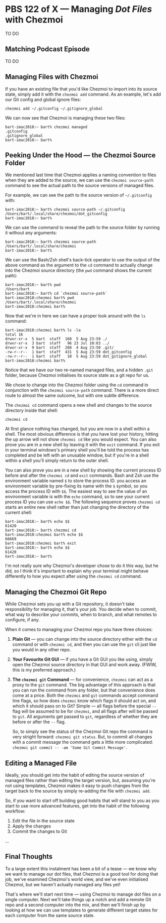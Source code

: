 # PBS 122 of X — Managing *Dot Files* with Chezmoi

TO DO

## Matching Podcast Episode

TO DO

## Managing Files with Chezmoi

If you have an existing file that you'd like Chezmoi to import into its source state, simply add it with the `chezmoi add` command. As an example, let's add our Git config and global ignore files:

```
chezmoi add ~/.gitconfig ~/.gitignore_global
```

We can now see that Chezmoi is managing these two files:

```
bart-imac2018:~ bart% chezmoi managed
.gitconfig
.gitignore_global
bart-imac2018:~ bart%
```

## Peeking Under the Hood — the Chezmoi Source Folder

We mentioned last time that Chezmoi applies a naming convention to files when they are added to the source, we can use the `chezmoi source-path` command to see the actual path to the source versions of managed files.

For example, we can see the path to the source version of `~/.gitconfig` with:

```
bart-imac2018:~ bart% chezmoi source-path ~/.gitconfig 
/Users/bart/.local/share/chezmoi/dot_gitconfig
bart-imac2018:~ bart% 
```

We can use the command to reveal the path to the source folder by running it without any arguments:

```
bart-imac2018:~ bart% chezmoi source-path             
/Users/bart/.local/share/chezmoi
bart-imac2018:~ bart% 
```

We can use the Bash/Zsh shell's back-tick operator to use the output of the above command as the argument to the `cd` command to actually change into the Chezmoi source directory (the `pwd` command shows the current path):

```
bart-imac2018:~ bart% pwd
/Users/bart
bart-imac2018:~ bart% cd `chezmoi source-path`
bart-imac2018:chezmoi bart% pwd
/Users/bart/.local/share/chezmoi
bart-imac2018:chezmoi bart%
```

Now that we're in here we can have a proper look around with the `ls` command:

```
bart-imac2018:chezmoi bart% ls -la
total 16
drwxr-xr-x  5 bart  staff  160  5 Aug 23:59 ./
drwxr-xr-x  3 bart  staff   96 23 Jul 10:03 ../
drwxr-xr-x  9 bart  staff  288  4 Aug 23:50 .git/
-rw-r--r--  1 bart  staff  431  5 Aug 23:59 dot_gitconfig
-rw-r--r--  1 bart  staff   10  5 Aug 23:59 dot_gitignore_global
bart-imac2018:chezmoi bart% 
```

Notice that we have our two re-named managed files, and a hidden `.git` folder, because Chezmoi initialises its source state as a git repo for us.

We chose to change into the Chezmoi folder using the `cd` command in conjunction with the `chezmoi source-path` command. There is a more direct route to almost the same outcome, but with one subtle difference.

The `chezmoi cd` command opens a new shell and changes to the source directory inside that shell:

```
chezmoi cd
```

At first glance nothing has changed, but you are now in a shell within a shell. The most obvious difference is that you have lost your history, hitting the up arrow will not show `chezmoi cd` like you would expect. You can also prove you are in a new shell by leaving it with the `exit` command. If you exit in your terminal windows's primary shell you'll be told the process has completed and be left with an unusable window, but if you're in a shell within a shell you'll simply return to the outer shell.

You can also prove you are in a new shell by showing the current process ID before and after the `chezmoi cd` and `exit` commands. Bash and Zsh use the environment variable named `$` to store the process ID. you access an environment variable by pre-fixing its name with the `$` symbol, so you access the process ID with `$$`. The easiest way to see the value of an environment variable is with the `echo` command, so to see your current process ID you can use `echo $$`. The following sequence proves `chezmoi cd` starts an entire new shell rather than just changing the directory of the current shell:

```
bart-imac2018:~ bart% echo $$   
61420
bart-imac2018:~ bart% chezmoi cd
bart-imac2018:chezmoi bart% echo $$
66669
bart-imac2018:chezmoi bart% exit
bart-imac2018:~ bart% echo $$   
61420
bart-imac2018:~ bart%
```
 
 I'm not really sure why Chezmoi's developer chose to do it this way, but he did, so I think it's important to explain why your terminal might behave differently to how you expect after using the `chezmoi cd` command.
 
## Managing the Chezmoi Git Repo

While Chezmoi sets you up with a Git repository, it doesn't take responsibility for managing it, that's your job. You decide when to commit, what way to describe your commits, when to branch, and what remotes to configure, if any.

When it comes to managing your Chezmoi repo you have three choices:

1. **Plain Git** — you can change into the source directory either with the `cd` command or with `chezmoi cd`, and then you can use the `git` cli just like you would in any other repo.
2. **Your Favourite Git GUI** — if you have a Git GUI you like using, simply open the Chezmoi source directory in that GUI and work away. (FWIW, this is my preferred approach.)
3. **The `chezmoi git` Command** — for convenience, `chezmoi` can act as a proxy to the `git` command. The big advantage of this approach is that you can run the command from any folder, but that convenience does come at a price. Both the `chezmoi` and `git` commands accept command line flags, so how does `chezmoi` know which flags it should act on, and which it should pass on to Git? Simple — all flags before the special `--` flag will be assumed to be for `chezmoi`, and all flags after will be passed to `git`. All arguments get passed to `git`, regardless of whether they are before or after the `--` flag.
   
   So, to simply see the status of the Chezmoi Git repo the command is very stright forward: `chezmoi git status`. But, to commit all changes with a commit message the command gets a little more complicated: `chezmoi git commit -- -am 'Some Git Commit Message'`.
   
## Editing a Managed File

Ideally, you should get into the habit of editing the source version of managed files rather than editing the target version, but, assuming you're not using templates, Chezmoi makes it easy to push changes from the target back to the source by simply re-adding the file with `chezmoi add`.

So, if you want to start off building good habits that will stand to you as you start to use more advanced features, get into the habit of the following workflow:

1. Edit the file in the source state
2. Apply the changes
3. Commit the changes to Git

...

## Final Thoughts

To a large extent this instalment has been a bit of a tease — we know why we want to manage our dot files, that Chezmoi is a good tool for doing that job, we've examined Chezmoi's world view, and we've even initialised Chezmoi, but we haven't actually managed any files yet!

That's where we'll start next time — using Chezmoi to manage dot files on a single computer. Next we'll take things up a notch and add a remote Git repo and a second computer into the mix, and then we'll finish up by looking at how we can use templates to generate different target states for each computer from the same source state.